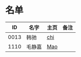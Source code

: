 # 名单

| ID   | 名字 | 主页 | 备注 |
| ---- | ---- | ---- | ---- |
| 0013 | 韩驰 | [chi](markdown/2020-Spring/0013-韩驰.md.md) |  |
|1110|毛静嘉|[Mao](Memos/Student/毛静嘉.md)| |
